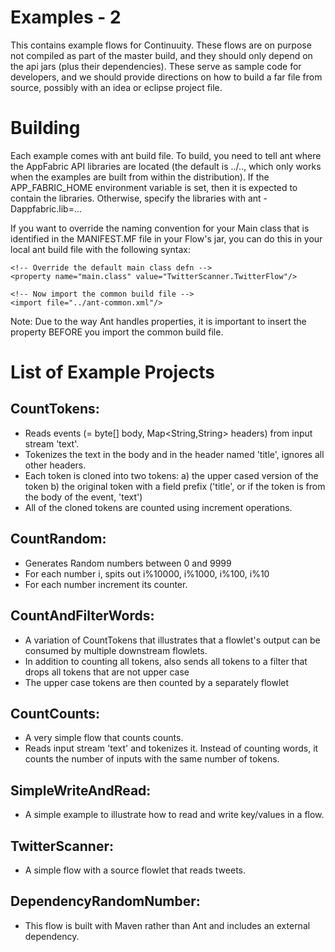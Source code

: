 
Examples - 2
========

This contains example flows for Continuuity. These flows are on purpose not
compiled as part of the master build, and they should only depend on the api
jars (plus their dependencies). These serve as sample code for developers,
and we should provide directions on how to build a far file from source,
possibly with an idea or eclipse project file.

Building
========

Each example comes with ant build file. To build, you need to tell ant where
the AppFabric API libraries are located (the default is ../.., which only
works when the examples are built from within the distribution). If the
APP_FABRIC_HOME environment variable is set, then it is expected to contain
the libraries. Otherwise, specify the libraries with ant -Dappfabric.lib=...

If you want to override the naming convention for your Main class that is
identified in the MANIFEST.MF file in your Flow's jar, you can do this
in your local ant build file with the following syntax:

<?xml version="1.0" ?>
<project name="TwitterScanner" default="jar">

    <!-- Override the default main class defn -->
    <property name="main.class" value="TwitterScanner.TwitterFlow"/>

    <!-- Now import the common build file -->
    <import file="../ant-common.xml"/>

</project>

Note: Due to the way Ant handles properties, it is important to insert the
property BEFORE you import the common build file.


List of Example Projects
========================

CountTokens:
------------
- Reads events (= byte[] body, Map<String,String> headers) from input
  stream 'text'.
- Tokenizes the text in the body and in the header named 'title', ignores
  all other headers.
- Each token is cloned into two tokens:
  a) the upper cased version of the token
  b) the original token with a field prefix ('title', or if the token is from
     the body of the event, 'text')
- All of the cloned tokens are counted using increment operations.

CountRandom:
------------
- Generates Random numbers between 0 and 9999
- For each number i, spits out i%10000, i%1000, i%100, i%10
- For each number increment its counter.
 
CountAndFilterWords:
--------------------
- A variation of CountTokens that illustrates that a flowlet's output can
  be consumed by multiple downstream flowlets.
- In addition to counting all tokens, also sends all tokens to a filter that
  drops all tokens that are not upper case
- The upper case tokens are then counted by a separately flowlet

CountCounts:
------------
- A very simple flow that counts counts.
- Reads input stream 'text' and tokenizes it. Instead of counting words, it
  counts the number of inputs with the same number of tokens.

SimpleWriteAndRead:
-------------------
- A simple example to illustrate how to read and write key/values in a flow.

TwitterScanner:
---------------
- A simple flow with a source flowlet that reads tweets.

DependencyRandomNumber:
-----------------------
- This flow is built with Maven rather than Ant and includes an external
  dependency.

